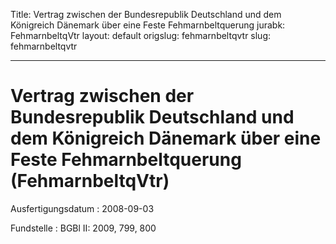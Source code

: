 Title: Vertrag zwischen der Bundesrepublik Deutschland und dem Königreich Dänemark
  über eine Feste Fehmarnbeltquerung
jurabk: FehmarnbeltqVtr
layout: default
origslug: fehmarnbeltqvtr
slug: fehmarnbeltqvtr

---

# Vertrag zwischen der Bundesrepublik Deutschland und dem Königreich Dänemark über eine Feste Fehmarnbeltquerung (FehmarnbeltqVtr)

Ausfertigungsdatum
:   2008-09-03

Fundstelle
:   BGBl II: 2009, 799, 800

